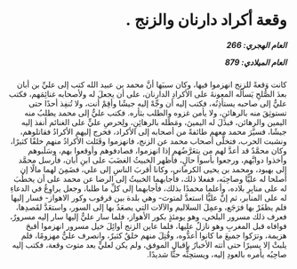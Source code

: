<h1 dir="rtl">وقعة أكراد دارنان والزنج .</h1>

<h5 dir="rtl">العام الهجري:  266

العام الميلادي: 879

</h5>

<p dir="rtl">كانت وَقعةً للزنج انهزموا فيها، وكان سببَها أنَّ محمد بن عبيد الله كتب إلى عليِّ بن أبان بعدَ الصُّلحِ يَسألُه المعونةَ على الأكرادِ الدارنان، على أن يجعلَ له ولأصحابه غنائِمَهم، فكتب عليٌّ إلى صاحبه يستأذِنُه، فكتب إليه أن وجِّهْ إليه جيشًا وأقِمْ أنت، ولا تُنفِذ أحدًا حتى تستوثِقَ منه بالرهائنِ، ولا يأمن غزوه والطلب بثأره. فكتب عليٌّ إلى محمد يطلبُ منه اليمين والرهائن، فبذَلَ له اليمينَ، ومَطَله بالرهائِنِ، ولِحرصِ عليٍّ على الغنائم أنفذ إليه جيشًا، فسيَّرَ محمد معهم طائفةً من أصحابه إلى الأكراد، فخرج إليهم الأكرادُ فقاتلوهم، ونشبت الحرب، فتخلَّى أصحاب محمد عن الزنج، فانهزموا وقَتَلت الأكرادُ منهم خلقًا كثيرًا، وكان محمَّدٌ قد أعدَّ لهم من يتعَرَّضُهم إذا انهزموا، فصادفوهم وأوقعوا بهم، وسَلَبوهم وأخذوا دوابَّهم، ورجعوا بأسوأ حالٍ، فأظهر الخبيثُ الغضَبَ على ابنِ أبان، فأرسل محمَّد إلى بهبود، ومحمد بن يحيى الكرماني، وكانا أقربَ الناسِ إلى علي، فضَمِنَ لهما مالًا إن أصلحا له عليًّا وصاحِبَه، ففعلا ذلك، فأجابهما الخبيثُ إلى الرضا عن محمد على أن يخطُبَ له على منابِرِ بلاده، وأعلما محمدًا بذلك، فأجابهما إلى كلِّ ما طلبا، وجعل يراوِغُ في الدعاءِ له على المنابر، ثم إنَّ عليًّا استعدَّ لمتوث- وهي بلدة بين قرقوب وكور الاهواز- فسار إليها فلم يظفَرْ بها فرَجَع، وعمِلَ السلاليم والآلات التي يصعَدُ بها إلى السور، واستعَدَّ لقَصدِها، فعرف ذلك مسرور البلخي، وهو يومئذٍ بكور الأهواز، فلما سار عليٌّ إليها سار إليه مسرورٌ، فوافاه قبل المغربِ وهو نازلٌ عليها، فلما عاين الزنج أوائِلَ خيل مسرور انهزموا أقبحَ هزيمة، وترَكوا جميعَ ما كانوا أعدُّوه، وقُتِلَ منهم خلقٌ كثيرٌ، وانصرف عليٌّ مهزومًا، فلم يلبثْ إلا يسيرًا حتى أتته الأخبارُ بإقبال الموفق، ولم يكن لعليٍّ بعد متوث وقعة، فكتب إليه صاحِبُه يأمره بالعودِ إليه، ويستحِثُّه حثًّا شديدًا.</p></br>
